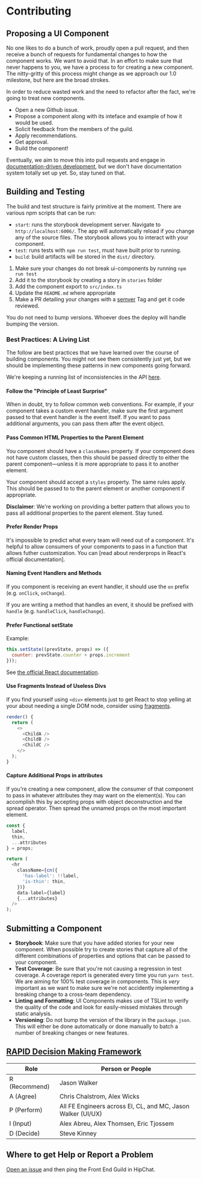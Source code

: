 # Contributing

## Proposing a UI Component

No one likes to do a bunch of work, proudly open a pull request, and then receive a bunch of requests for fundamental changes to how the component works. We want to avoid that. In an effort to make sure that never happens to you, we have a process to for creating a new component. The nitty-gritty of this process might change as we approach our 1.0 milestone, but here are the broad strokes.

In order to reduce wasted work and the need to refactor after the fact, we're going to treat new components.

- Open a new Github issue.
- Propose a component along with its inteface and example of how it would be used.
- Solicit feedback from the members of the guild.
- Apply recommendations.
- Get approval.
- Build the component!

Eventually, we aim to move this into pull requests and engage in [documentation-driven development][ddd], but we don't have documentation system totally set up yet. So, stay tuned on that.

[ddd]: https://medium.com/blacklane-engineering/documentation-driven-development-8b2ff119104f

## Building and Testing

The build and test structure is fairly primitive at the moment. There are various npm scripts that can be run:

- `start`: runs the storybook development server. Navigate to `http://localhost:6006/`. The app will automatically reload if you change any of the source files. The storybook allows you to interact with your component.
- `test`: runs tests with `npm run test`, must have built prior to running.
- `build`: build artifacts will be stored in the `dist/` directory.

1. Make sure your changes do not break ui-components by running `npm run test`
1. Add it to the storybook by creating a story in `stories` folder
1. Add the component export to `src/index.ts`
1. Update the `README.md` where appropriate
1. Make a PR detailing your changes with a [semver](#semver-versioning) Tag and get it code reviewed.

You do not need to bump versions. Whoever does the deploy will handle bumping the version.


### Best Practices: A Living List

The follow are best practices that we have learned over the course of building components. You might not see them consistently just yet, but we should be implementing these patterns in new components going forward.

We're keeping a running list of inconsistencies in the API [here](https://github.com/sendgrid/ui-components/issues/96).

#### Follow the "Principle of Least Surprise"

When in doubt, try to follow common web conventions. For example, if your component takes a custom event handler, make sure the first argument passed to that event handler is the event itself. If you want to pass additional arguments, you can pass them after the event object.

#### Pass Common HTML Properties to the Parent Element

You component should have a `classNames` property. If your component does not have custom classes, then this should be passed directly to either the parent component—unless it is more appropriate to pass it to another element.

Your component should accept a `styles` property. The same rules apply. This should be passed to to the parent element or another component if appropriate.

**Disclaimer**: We're working on providing a better pattern that allows you to pass all additional properties to the parent element. Stay tuned.

#### Prefer Render Props

It's impossible to predict what every team will need out of a component. It's helpful to allow consumers of your components to pass in a function that allows futher customization. You can [read about renderprops in React's official documentation].

[renderprops]: https://reactjs.org/docs/render-props.html

#### Naming Event Handlers and Methods

If you component is receiving an event handler, it should use the `on` prefix (e.g. `onClick`, `onChange`).

If you are writing a method that handles an event, it should be prefixed with `handle` (e.g. `handleClick`, `handleChange`).

#### Prefer Functional setState

Example:

```js
this.setState((prevState, props) => ({
  counter: prevState.counter + props.increment
}));
```

See [the official React documentation](https://reactjs.org/docs/state-and-lifecycle.html#state-updates-may-be-asynchronous).

#### Use Fragments Instead of Useless Divs

If you find yourself using `<div>` elements just to get React to stop yelling at your about needing a single DOM node, consider using [fragments][].

```js
render() {
  return (
    <>
      <ChildA />
      <ChildB />
      <ChildC />
    </>
  );
}
```

#### Capture Additional Props in attributes

If you're creating a new component, allow the consumer of that component to pass in whatever attributes they may want on the element(s).  You can accomplish this by accepting props with object deconstruction and the spread operator.  Then spread the unnamed props on the most important element.

```js
const {
  label,
  thin,
  ...attributes
} = props;

return (
  <hr
    className={cn({
      'has-label': !!label,
      'is-thin': thin,
    })}
    data-label={label}
    {...attributes}
  />
);
```

[fragments]: https://reactjs.org/blog/2017/11/28/react-v16.2.0-fragment-support.html

## Submitting a Component

- **Storybook**: Make sure that you have added stories for your new component. When possible try to create stories that capture all of the different combinations of properties and options that can be passed to your component.
- **Test Coverage**: Be sure that you're not causing a regression in test coverage. A coverage report is generated every time you run `yarn test`. We are aiming for 100% test coverage in components. This is _very_ important as we want to make sure we're not accidently implementing a breaking change to a cross-team dependency.
- **Linting and Formatting**: UI Components makes use of TSLint to verify the quality of the code and look for easily-missed mistakes through static analysis.
- **Versioning**: Do not bump the version of the library in the `package.json`. This will either be done automatically or done manually to batch a number of breaking changes or new features.

## [RAPID Decision Making Framework][rapid]

| Role          | Person or People                                             |
|---------------|--------------------------------------------------------------|
| R (Recommend) | Jason Walker                                                 |
| A (Agree)     | Chris Chalstrom, Alex Wicks                                  |
| P (Perform)   | All FE Engineers across EI, CL, and MC, Jason Walker (UI/UX) |
| I (Input)     | Alex Abreu, Alex Thomsen, Eric Tjossem                       |
| D (Decide)    | Steve Kinney                                                 |

[rapid]: https://www.bridgespan.org/insights/library/organizational-effectiveness/rapid-decision-making

## Where to get Help or Report a Problem

[Open an issue](https://github.com/sendgrid/ui-components/issues) and then ping the Front End Guild in HipChat.
